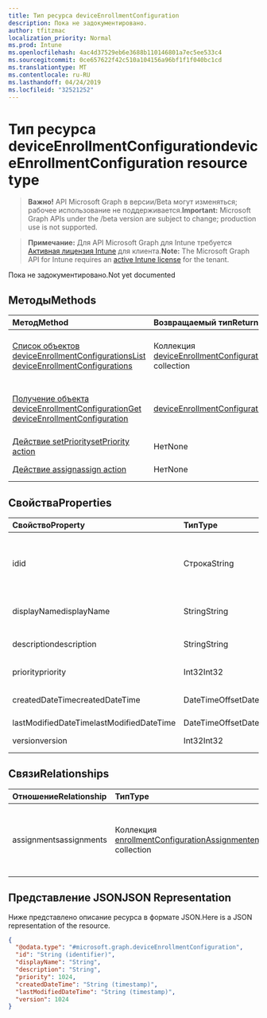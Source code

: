 ```yaml
---
title: Тип ресурса deviceEnrollmentConfiguration
description: Пока не задокументировано.
author: tfitzmac
localization_priority: Normal
ms.prod: Intune
ms.openlocfilehash: 4ac4d37529eb6e3688b110146801a7ec5ee533c4
ms.sourcegitcommit: 0ce657622f42c510a104156a96bf1f1f040bc1cd
ms.translationtype: MT
ms.contentlocale: ru-RU
ms.lasthandoff: 04/24/2019
ms.locfileid: "32521252"
---
```

# <a name="deviceenrollmentconfiguration-resource-type"></a><span data-ttu-id="3f6b7-103">Тип ресурса deviceEnrollmentConfiguration</span><span class="sxs-lookup"><span data-stu-id="3f6b7-103">deviceEnrollmentConfiguration resource type</span></span>

> <span data-ttu-id="3f6b7-104">**Важно!** API Microsoft Graph в версии/Beta могут изменяться; рабочее использование не поддерживается.</span><span class="sxs-lookup"><span data-stu-id="3f6b7-104">**Important:** Microsoft Graph APIs under the /beta version are subject to change; production use is not supported.</span></span>

> <span data-ttu-id="3f6b7-105">**Примечание:** Для API Microsoft Graph для Intune требуется [Активная лицензия Intune](https://go.microsoft.com/fwlink/?linkid=839381) для клиента.</span><span class="sxs-lookup"><span data-stu-id="3f6b7-105">**Note:** The Microsoft Graph API for Intune requires an [active Intune license](https://go.microsoft.com/fwlink/?linkid=839381) for the tenant.</span></span>

<span data-ttu-id="3f6b7-106">Пока не задокументировано.</span><span class="sxs-lookup"><span data-stu-id="3f6b7-106">Not yet documented</span></span>

## <a name="methods"></a><span data-ttu-id="3f6b7-107">Методы</span><span class="sxs-lookup"><span data-stu-id="3f6b7-107">Methods</span></span>
|<span data-ttu-id="3f6b7-108">Метод</span><span class="sxs-lookup"><span data-stu-id="3f6b7-108">Method</span></span>|<span data-ttu-id="3f6b7-109">Возвращаемый тип</span><span class="sxs-lookup"><span data-stu-id="3f6b7-109">Return Type</span></span>|<span data-ttu-id="3f6b7-110">Описание</span><span class="sxs-lookup"><span data-stu-id="3f6b7-110">Description</span></span>|
|:---|:---|:---|
|[<span data-ttu-id="3f6b7-111">Список объектов deviceEnrollmentConfigurations</span><span class="sxs-lookup"><span data-stu-id="3f6b7-111">List deviceEnrollmentConfigurations</span></span>](../api/intune-onboarding-deviceenrollmentconfiguration-list.md)|<span data-ttu-id="3f6b7-112">Коллекция [deviceEnrollmentConfiguration](../resources/intune-onboarding-deviceenrollmentconfiguration.md)</span><span class="sxs-lookup"><span data-stu-id="3f6b7-112">[deviceEnrollmentConfiguration](../resources/intune-onboarding-deviceenrollmentconfiguration.md) collection</span></span>|<span data-ttu-id="3f6b7-113">Список свойств и связей объектов [deviceEnrollmentConfiguration](../resources/intune-onboarding-deviceenrollmentconfiguration.md).</span><span class="sxs-lookup"><span data-stu-id="3f6b7-113">List properties and relationships of the [deviceEnrollmentConfiguration](../resources/intune-onboarding-deviceenrollmentconfiguration.md) objects.</span></span>|
|[<span data-ttu-id="3f6b7-114">Получение объекта deviceEnrollmentConfiguration</span><span class="sxs-lookup"><span data-stu-id="3f6b7-114">Get deviceEnrollmentConfiguration</span></span>](../api/intune-onboarding-deviceenrollmentconfiguration-get.md)|[<span data-ttu-id="3f6b7-115">deviceEnrollmentConfiguration</span><span class="sxs-lookup"><span data-stu-id="3f6b7-115">deviceEnrollmentConfiguration</span></span>](../resources/intune-onboarding-deviceenrollmentconfiguration.md)|<span data-ttu-id="3f6b7-116">Чтение свойств и связей объекта [deviceEnrollmentConfiguration](../resources/intune-onboarding-deviceenrollmentconfiguration.md).</span><span class="sxs-lookup"><span data-stu-id="3f6b7-116">Read properties and relationships of the [deviceEnrollmentConfiguration](../resources/intune-onboarding-deviceenrollmentconfiguration.md) object.</span></span>|
|[<span data-ttu-id="3f6b7-117">Действие setPriority</span><span class="sxs-lookup"><span data-stu-id="3f6b7-117">setPriority action</span></span>](../api/intune-onboarding-deviceenrollmentconfiguration-setpriority.md)|<span data-ttu-id="3f6b7-118">Нет</span><span class="sxs-lookup"><span data-stu-id="3f6b7-118">None</span></span>|<span data-ttu-id="3f6b7-119">Пока не задокументировано.</span><span class="sxs-lookup"><span data-stu-id="3f6b7-119">Not yet documented</span></span>|
|[<span data-ttu-id="3f6b7-120">Действие assign</span><span class="sxs-lookup"><span data-stu-id="3f6b7-120">assign action</span></span>](../api/intune-onboarding-deviceenrollmentconfiguration-assign.md)|<span data-ttu-id="3f6b7-121">Нет</span><span class="sxs-lookup"><span data-stu-id="3f6b7-121">None</span></span>|<span data-ttu-id="3f6b7-122">Пока не задокументировано</span><span class="sxs-lookup"><span data-stu-id="3f6b7-122">Not yet documented</span></span>|

## <a name="properties"></a><span data-ttu-id="3f6b7-123">Свойства</span><span class="sxs-lookup"><span data-stu-id="3f6b7-123">Properties</span></span>
|<span data-ttu-id="3f6b7-124">Свойство</span><span class="sxs-lookup"><span data-stu-id="3f6b7-124">Property</span></span>|<span data-ttu-id="3f6b7-125">Тип</span><span class="sxs-lookup"><span data-stu-id="3f6b7-125">Type</span></span>|<span data-ttu-id="3f6b7-126">Описание</span><span class="sxs-lookup"><span data-stu-id="3f6b7-126">Description</span></span>|
|:---|:---|:---|
|<span data-ttu-id="3f6b7-127">id</span><span class="sxs-lookup"><span data-stu-id="3f6b7-127">id</span></span>|<span data-ttu-id="3f6b7-128">Строка</span><span class="sxs-lookup"><span data-stu-id="3f6b7-128">String</span></span>|<span data-ttu-id="3f6b7-129">Идентификатор конфигурации страницы состояния регистрации</span><span class="sxs-lookup"><span data-stu-id="3f6b7-129">Id of the Enrollment Status Page configuration</span></span>|
|<span data-ttu-id="3f6b7-130">displayName</span><span class="sxs-lookup"><span data-stu-id="3f6b7-130">displayName</span></span>|<span data-ttu-id="3f6b7-131">String</span><span class="sxs-lookup"><span data-stu-id="3f6b7-131">String</span></span>|<span data-ttu-id="3f6b7-132">Пока не задокументировано.</span><span class="sxs-lookup"><span data-stu-id="3f6b7-132">Not yet documented</span></span>|
|<span data-ttu-id="3f6b7-133">description</span><span class="sxs-lookup"><span data-stu-id="3f6b7-133">description</span></span>|<span data-ttu-id="3f6b7-134">String</span><span class="sxs-lookup"><span data-stu-id="3f6b7-134">String</span></span>|<span data-ttu-id="3f6b7-135">Пока не задокументировано.</span><span class="sxs-lookup"><span data-stu-id="3f6b7-135">Not yet documented</span></span>|
|<span data-ttu-id="3f6b7-136">priority</span><span class="sxs-lookup"><span data-stu-id="3f6b7-136">priority</span></span>|<span data-ttu-id="3f6b7-137">Int32</span><span class="sxs-lookup"><span data-stu-id="3f6b7-137">Int32</span></span>|<span data-ttu-id="3f6b7-138">Пока нет описания</span><span class="sxs-lookup"><span data-stu-id="3f6b7-138">Not yet documented</span></span>|
|<span data-ttu-id="3f6b7-139">createdDateTime</span><span class="sxs-lookup"><span data-stu-id="3f6b7-139">createdDateTime</span></span>|<span data-ttu-id="3f6b7-140">DateTimeOffset</span><span class="sxs-lookup"><span data-stu-id="3f6b7-140">DateTimeOffset</span></span>|<span data-ttu-id="3f6b7-141">Пока не задокументировано.</span><span class="sxs-lookup"><span data-stu-id="3f6b7-141">Not yet documented</span></span>|
|<span data-ttu-id="3f6b7-142">lastModifiedDateTime</span><span class="sxs-lookup"><span data-stu-id="3f6b7-142">lastModifiedDateTime</span></span>|<span data-ttu-id="3f6b7-143">DateTimeOffset</span><span class="sxs-lookup"><span data-stu-id="3f6b7-143">DateTimeOffset</span></span>|<span data-ttu-id="3f6b7-144">Н/Д</span><span class="sxs-lookup"><span data-stu-id="3f6b7-144">Not yet documented</span></span>|
|<span data-ttu-id="3f6b7-145">version</span><span class="sxs-lookup"><span data-stu-id="3f6b7-145">version</span></span>|<span data-ttu-id="3f6b7-146">Int32</span><span class="sxs-lookup"><span data-stu-id="3f6b7-146">Int32</span></span>|<span data-ttu-id="3f6b7-147">Пока нет описания</span><span class="sxs-lookup"><span data-stu-id="3f6b7-147">Not yet documented</span></span>|

## <a name="relationships"></a><span data-ttu-id="3f6b7-148">Связи</span><span class="sxs-lookup"><span data-stu-id="3f6b7-148">Relationships</span></span>
|<span data-ttu-id="3f6b7-149">Отношение</span><span class="sxs-lookup"><span data-stu-id="3f6b7-149">Relationship</span></span>|<span data-ttu-id="3f6b7-150">Тип</span><span class="sxs-lookup"><span data-stu-id="3f6b7-150">Type</span></span>|<span data-ttu-id="3f6b7-151">Описание</span><span class="sxs-lookup"><span data-stu-id="3f6b7-151">Description</span></span>|
|:---|:---|:---|
|<span data-ttu-id="3f6b7-152">assignments</span><span class="sxs-lookup"><span data-stu-id="3f6b7-152">assignments</span></span>|<span data-ttu-id="3f6b7-153">Коллекция [enrollmentConfigurationAssignment](../resources/intune-onboarding-enrollmentconfigurationassignment.md)</span><span class="sxs-lookup"><span data-stu-id="3f6b7-153">[enrollmentConfigurationAssignment](../resources/intune-onboarding-enrollmentconfigurationassignment.md) collection</span></span>|<span data-ttu-id="3f6b7-154">Список назначений групп для профиля конфигурации устройства.</span><span class="sxs-lookup"><span data-stu-id="3f6b7-154">The list of group assignments for the device configuration profile.</span></span>|

## <a name="json-representation"></a><span data-ttu-id="3f6b7-155">Представление JSON</span><span class="sxs-lookup"><span data-stu-id="3f6b7-155">JSON Representation</span></span>
<span data-ttu-id="3f6b7-156">Ниже представлено описание ресурса в формате JSON.</span><span class="sxs-lookup"><span data-stu-id="3f6b7-156">Here is a JSON representation of the resource.</span></span>
<!-- {
  "blockType": "resource",
  "keyProperty": "id",
  "@odata.type": "microsoft.graph.deviceEnrollmentConfiguration"
}
-->
``` json
{
  "@odata.type": "#microsoft.graph.deviceEnrollmentConfiguration",
  "id": "String (identifier)",
  "displayName": "String",
  "description": "String",
  "priority": 1024,
  "createdDateTime": "String (timestamp)",
  "lastModifiedDateTime": "String (timestamp)",
  "version": 1024
}
```





